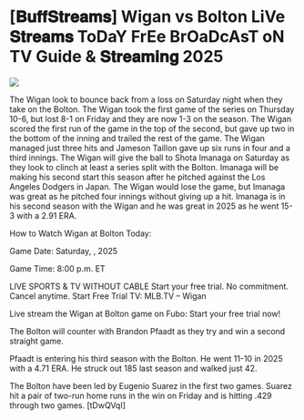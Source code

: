 #  [𝐁𝐮𝐟𝐟𝐒𝐭𝐫𝐞𝐚𝐦𝐬] Wigan vs Bolton LiVe 𝐒𝐭𝐫𝐞𝐚𝐦𝐬 ToDaY FrEe BrOaDcAsT oN TV Guide & 𝐒𝐭𝐫𝐞𝐚𝐦𝐢𝐧𝐠  2025  
  
  
[![](https://i.imgur.com/qSNzIqt.png)](https://movie.rssnews.media/buPMaoe.php)  
  
The Wigan look to bounce back from a loss on Saturday night when they take on the Bolton. The Wigan took the first game of the series on Thursday 10-6, but lost 8-1 on Friday and they are now 1-3 on the season. The Wigan scored the first run of the game in the top of the second, but gave up two in the bottom of the inning and trailed the rest of the game. The Wigan managed just three hits and Jameson Taillon gave up six runs in four and a third innings. The Wigan will give the ball to Shota Imanaga on Saturday as they look to clinch at least a series split with the Bolton. Imanaga will be making his second start this season after he pitched against the Los Angeles Dodgers in Japan. The Wigan would lose the game, but Imanaga was great as he pitched four innings without giving up a hit. Imanaga is in his second season with the Wigan and he was great in 2025 as he went 15-3 with a 2.91 ERA.

How to Watch Wigan at Bolton Today:

Game Date: Saturday, , 2025

Game Time: 8:00 p.m. ET

LIVE SPORTS & TV WITHOUT CABLE
Start your free trial. No commitment. Cancel anytime.
Start Free Trial
TV: MLB.TV – Wigan

Live stream the Wigan at Bolton game on Fubo: Start your free trial now!

The Bolton will counter with Brandon Pfaadt as they try and win a second straight game.

Pfaadt is entering his third season with the Bolton. He went 11-10 in 2025 with a 4.71 ERA. He struck out 185 last season and walked just 42.

The Bolton have been led by Eugenio Suarez in the first two games. Suarez hit a pair of two-run home runs in the win on Friday and is hitting .429 through two games. [tDwQVqI]
